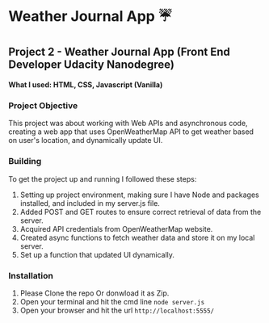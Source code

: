 # Weather Journal App :umbrella:

## Project 2 - Weather Journal App (Front End Developer Udacity Nanodegree)

#### What I used: HTML, CSS, Javascript (Vanilla)

### Project Objective

This project was about working with Web APIs and asynchronous code, creating a web app that uses OpenWeatherMap API to get weather based on user's location, and dynamically update UI.

### Building

To get the project up and running I followed these steps:

1. Setting up project environment, making sure I have Node and packages installed, and included in my server.js file.
1. Added POST and GET routes to ensure correct retrieval of data from the server.
1. Acquired API credentials from OpenWeatherMap website.
1. Created async functions to fetch weather data and store it on my local server.
1. Set up a function that updated UI dynamically.

### Installation

1. Please Clone the repo Or donwload it as Zip.
1. Open your terminal and hit the cmd line `node server.js`
1. Open your browser and hit the url `http://localhost:5555/`
